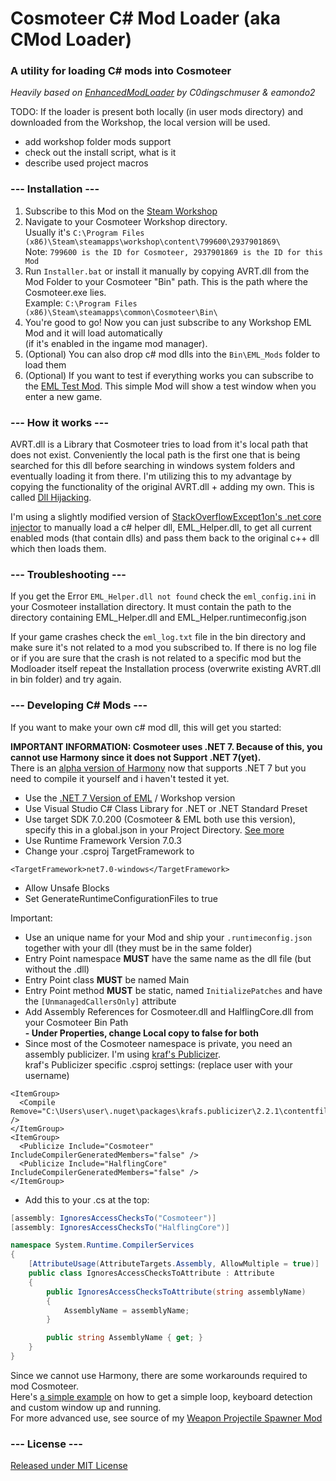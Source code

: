 # Cosmoteer C# Mod Loader (aka CMod Loader)
### A utility for loading C# mods into Cosmoteer

*Heavily based on [EnhancedModLoader](https://github.com/C0dingschmuser/EnhancedModLoader) by C0dingschmuser & eamondo2*




TODO:
If the loader is present both locally (in user mods directory) and downloaded from the Workshop, the local version will be used.
- add workshop folder mods support
- check out the install script, what is it
- describe used project macros






### --- Installation ---
1. Subscribe to this Mod on the [Steam Workshop](https://steamcommunity.com/sharedfiles/filedetails/?id=2937901869)  
2. Navigate to your Cosmoteer Workshop directory.  
   Usually it's ```C:\Program Files (x86)\Steam\steamapps\workshop\content\799600\2937901869\```  
   Note: ```799600 is the ID for Cosmoteer, 2937901869 is the ID for this Mod```
3. Run ```Installer.bat``` or install it manually by copying AVRT.dll from the Mod Folder to your Cosmoteer "Bin" path. This is the path where the Cosmoteer.exe lies.  
   Example: ```C:\Program Files (x86)\Steam\steamapps\common\Cosmoteer\Bin\```
4. You're good to go! Now you can just subscribe to any Workshop EML Mod and it will load automatically  
(if it's enabled in the ingame mod manager).  
5. (Optional) You can also drop c# mod dlls into the ```Bin\EML_Mods``` folder to load them
6. (Optional) If you want to test if everything works you can subscribe to the [EML Test Mod](https://steamcommunity.com/sharedfiles/filedetails/?id=2937811110).
   This simple Mod will show a test window when you enter a new game.

### --- How it works ---

AVRT.dll is a Library that Cosmoteer tries to load from it's local path that does not exist. Conveniently the local path is the first one that is being searched for this dll before searching in windows system folders and eventually loading it from there. I'm utilizing this to my advantage by copying the functionality of the original AVRT.dll + adding my own. This is called [Dll Hijacking](https://book.hacktricks.xyz/windows-hardening/windows-local-privilege-escalation/dll-hijacking).

I'm using a slightly modified version of [StackOverflowExcept1on's .net core injector](https://github.com/StackOverflowExcept1on/net-core-injector) to manually load a c# helper dll, EML_Helper.dll, to get all current enabled mods (that contain dlls) and pass them back to the original c++ dll which then loads them.

### --- Troubleshooting ---

If you get the Error ```EML_Helper.dll not found``` check the ```eml_config.ini``` in your Cosmoteer installation directory. It must contain the path to the directory containing EML_Helper.dll and EML_Helper.runtimeconfig.json

If your game crashes check the ```eml_log.txt``` file in the bin directory and make sure it's not related to a mod you subscribed to. If there is no log file or if you are sure that the crash is not related to a specific mod but the Modloader itself repeat the Installation process (overwrite existing AVRT.dll in bin folder) and try again.

### --- Developing C# Mods ---

If you want to make your own c# mod dll, this will get you started:

**IMPORTANT INFORMATION: Cosmoteer uses .NET 7. Because of this, you cannot use Harmony since it does not Support .NET 7(yet).**  
There is an [alpha version of Harmony](https://github.com/pardeike/Harmony/tree/feature/monomod-core) now that supports .NET 7 but you need to compile it yourself and i haven't tested it yet.

- Use the [.NET 7 Version of EML](https://github.com/C0dingschmuser/EnhancedModLoader/releases) / Workshop version
- Use Visual Studio C# Class Library for .NET or .NET Standard Preset
- Use target SDK 7.0.200 (Cosmoteer & EML both use this version), specify this in a global.json in your Project Directory. [See more](https://learn.microsoft.com/en-us/dotnet/core/tools/global-json)
- Use Runtime Framework Version 7.0.3
- Change your .csproj TargetFramework to
```csproj
<TargetFramework>net7.0-windows</TargetFramework>
```
- Allow Unsafe Blocks
- Set GenerateRuntimeConfigurationFiles to true

Important:

- Use an unique name for your Mod and ship your ```.runtimeconfig.json``` together with your dll (they must be in the same folder)
- Entry Point namespace **MUST** have the same name as the dll file (but without the .dll)
- Entry Point class **MUST** be named Main
- Entry Point method **MUST** be static, named ```InitializePatches``` and have the ```[UnmanagedCallersOnly]``` attribute
- Add Assembly References for Cosmoteer.dll and HalflingCore.dll from your Cosmoteer Bin Path  
  **- Under Properties, change Local copy to false for both**
- Since most of the Cosmoteer namespace is private, you need an assembly publicizer. I'm using [kraf's Publicizer](https://github.com/krafs/Publicizer).  
  kraf's Publicizer specific .csproj settings: (replace user with your username)
```csproj
<ItemGroup>
  <Compile Remove="C:\Users\user\.nuget\packages\krafs.publicizer\2.2.1\contentfiles\cs\any\Publicizer\IgnoresAccessChecksToAttribute.cs" />
</ItemGroup>
<ItemGroup>
  <Publicize Include="Cosmoteer" IncludeCompilerGeneratedMembers="false" />
  <Publicize Include="HalflingCore" IncludeCompilerGeneratedMembers="false" />
</ItemGroup>
```  
- Add this to your .cs at the top:  
```csharp
[assembly: IgnoresAccessChecksTo("Cosmoteer")]
[assembly: IgnoresAccessChecksTo("HalflingCore")]

namespace System.Runtime.CompilerServices
{
    [AttributeUsage(AttributeTargets.Assembly, AllowMultiple = true)]
    public class IgnoresAccessChecksToAttribute : Attribute
    {
        public IgnoresAccessChecksToAttribute(string assemblyName)
        {
            AssemblyName = assemblyName;
        }

        public string AssemblyName { get; }
    }
}
```

Since we cannot use Harmony, there are some workarounds required to mod Cosmoteer.  
Here's [a simple example](https://github.com/C0dingschmuser/EML_TestMod) on how to get a simple loop, keyboard detection and custom window up and running.  
For more advanced use, see source of my [Weapon Projectile Spawner Mod](https://github.com/C0dingschmuser/ProjectileSpawner)


### --- License ---
[Released under MIT License](https://github.com/C0dingschmuser/EnhancedModLoader/blob/master/LICENSE.txt)
